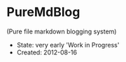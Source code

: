 # PureMdBlog
(Pure file markdown blogging system)

* State: very early 'Work in Progress'
* Created: 2012-08-16